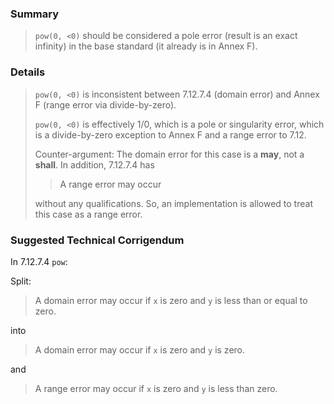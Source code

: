 ### Summary

> `pow(0, <0)` should be considered a pole error (result is an exact infinity) in
> the base standard (it already is in Annex F).

### Details

> `pow(0, <0)` is inconsistent between 7.12.7.4 (domain error) and Annex F (range
> error via divide-by-zero).
>
> `pow(0, <0)` is effectively 1/0, which is a pole or singularity error, which is
> a divide-by-zero exception to Annex F and a range error to 7.12.
>
> Counter-argument: The domain error for this case is a **may**, not a **shall**.
> In addition, 7.12.7.4 has
>
> > A range error may occur
>
> without any qualifications. So, an implementation is allowed to treat this case
> as a range error.

### Suggested Technical Corrigendum

In 7.12.7.4 `pow`:

Split:

> A domain error may occur if `x` is zero and `y` is less than or equal to zero.

into

> A domain error may occur if `x` is zero and `y` is zero.

and

> A range error may occur if `x` is zero and `y` is less than zero.
